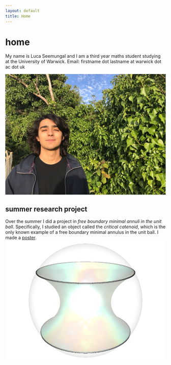```yaml
---
layout: default
title: Home
---
```


# home

My name is Luca Seemungal and I am a third year maths student studying at the
University of Warwick.
Email: firstname dot lastname at warwick dot ac dot uk

![a sunny day in Leamington][me]

## summer research project

Over the summer I did a project in _free boundary minimal annuli in the unit ball_. Specifically, I studied an object called the _critical catenoid_, which is the only known example of a free boundary minimal annulus in the unit ball. I made a [poster](/assets/files/URSS-2020-poster.pdf).
![critical catenoid][critical_catenoid]


[me]: /assets/images/luca-sunny-day-leam.jpg
[critical_catenoid]: /assets/images/critical-catenoid.png
